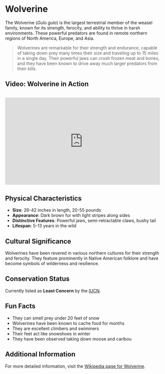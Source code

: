 # Wolverine

The Wolverine (*Gulo gulo*) is the largest terrestrial member of the weasel family, known for its strength, ferocity, and ability to thrive in harsh environments. These powerful predators are found in remote northern regions of North America, Europe, and Asia.

> Wolverines are remarkable for their strength and endurance, capable of taking down prey many times their size and traveling up to 15 miles in a single day. Their powerful jaws can crush frozen meat and bones, and they have been known to drive away much larger predators from their kills.

## Video: Wolverine in Action
<div class="video-container" style="position: relative; padding-bottom: 56.25%; height: 0; overflow: hidden; max-width: 100%; margin: 2rem 0;">
    <iframe style="position: absolute; top: 0; left: 0; width: 100%; height: 100%;" 
            src="https://www.youtube.com/embed/fXX0wR4OBC4" 
            title="Wolverine in Action" 
            frameborder="0" 
            allow="accelerometer; autoplay; clipboard-write; encrypted-media; gyroscope; picture-in-picture" 
            allowfullscreen>
    </iframe>
</div>

## Physical Characteristics

- **Size**: 26-42 inches in length, 20-55 pounds
- **Appearance**: Dark brown fur with light stripes along sides
- **Distinctive Features**: Powerful jaws, semi-retractable claws, bushy tail
- **Lifespan**: 5-13 years in the wild

## Cultural Significance
Wolverines have been revered in various northern cultures for their strength and ferocity. They feature prominently in Native American folklore and have become symbols of wilderness and resilience.

## Conservation Status
Currently listed as **Least Concern** by the [IUCN](https://www.iucnredlist.org/species/9561/45198537).

## Fun Facts
- They can smell prey under 20 feet of snow
- Wolverines have been known to cache food for months
- They are excellent climbers and swimmers
- Their feet act like snowshoes in winter
- They have been observed taking down moose and caribou

## Additional Information
For more detailed information, visit the [Wikipedia page for Wolverine](https://en.wikipedia.org/wiki/Wolverine). 